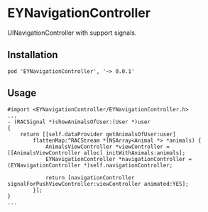 # EYNavigationController
UINavigationController with support signals.

Installation
------------
```
pod 'EYNavigationController', '~> 0.0.1'
```
Usage
-----
    #import <EYNavigationController/EYNavigationController.h>
    ...
    - (RACSignal *)showAnimalsOfUser:(User *)user
    {
        return [[self.dataProvider getAnimalsOfUser:user]
            flattenMap:^RACStream *(NSArray<Animal *> *animals) {
                AnimalsViewController *viewController = [[AnimalsViewController alloc] initWithAnimals:animals];
                EYNavigationController *navigationController = (EYNavigationController *)self.navigationController;

                return [navigationController signalForPushViewController:viewController animated:YES];
            }];
    }
    ...
